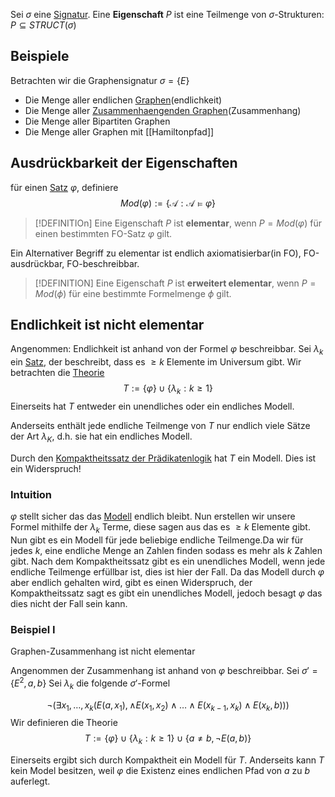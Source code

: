 Sei $\sigma$ eine [Signatur](Mathe/Signatur.md). Eine __Eigenschaft__ $P$ ist eine Teilmenge von $\sigma$-Strukturen: $P\subseteq STRUCT(\sigma)$

## Beispiele
Betrachten wir die Graphensignatur $\sigma = \lbrace E\rbrace$

- Die Menge aller endlichen [Graphen](Algorithmen%20und%20Datenstrukturen/Graph.md)(endlichkeit)
- Die Menge aller [Zusammenhaengenden Graphen](Algorithmen%20und%20Datenstrukturen/Graph.md#Zusammenhang)(Zusammenhang)
- Die Menge aller Bipartiten Graphen
- Die Menge aller Graphen mit [[Hamiltonpfad]]


## Ausdrückbarkeit der Eigenschaften

für einen [Satz](Satz.md) $\varphi$, definiere 
$$Mod(\varphi) := \lbrace \mathcal A : \mathcal A \vDash \varphi\rbrace$$


>[!DEFINITIOn]
>Eine Eigenschaft $P$ ist __elementar__, wenn $P = Mod(\varphi)$ für einen bestimmten FO-Satz $\varphi$ gilt.


Ein Alternativer Begriff zu elementar ist endlich axiomatisierbar(in FO), FO-ausdrückbar, FO-beschreibbar.

>[!DEFINITION] 
>Eine Eigenschaft $P$ ist __erweitert elementar__, wenn $P = Mod(\phi)$ für eine bestimmte Formelmenge $\phi$ gilt.

## Endlichkeit ist nicht elementar

Angenommen: Endlichkeit ist anhand von der Formel $\varphi$ beschreibbar.
Sei $\lambda_k$ ein [Satz](Satz.md), der beschreibt, dass es $\ge k$ Elemente im Universum gibt. Wir betrachten die [Theorie](Theorien%20der%20ersten%20Stufe.md)
$$T := \lbrace \varphi\rbrace \cup \lbrace \lambda_k : k \ge 1\rbrace$$
Einerseits hat $T$ entweder ein unendliches oder ein endliches Modell.

Anderseits enthält jede endliche Teilmenge von $T$ nur endlich viele Sätze der Art $\lambda_K$, d.h. sie hat ein endliches Modell.

Durch den [Kompaktheitssatz der Prädikatenlogik](Kompaktheitssatz%20der%20Prädikatenlogik.md) hat $T$ ein Modell. Dies ist ein Widerspruch!

### Intuition

$\varphi$ stellt sicher das das [Modell](Modell.md) endlich bleibt. Nun erstellen wir unsere Formel mithilfe der $\lambda_k$ Terme, diese sagen aus das es $\ge k$ Elemente gibt. Nun gibt es ein Modell für jede beliebige endliche Teilmenge.Da wir für jedes $k$, eine endliche Menge an Zahlen finden sodass es mehr als $k$ Zahlen gibt. Nach dem Kompaktheitssatz gibt es ein unendliches Modell, wenn jede endliche Teilmenge erfüllbar ist, dies ist hier der Fall. Da das Modell durch $\varphi$ aber endlich gehalten wird, gibt es einen Widerspruch, der Kompaktheitssatz sagt es gibt ein unendliches Modell, jedoch besagt $\varphi$ das dies nicht der Fall sein kann.


### Beispiel I
Graphen-Zusammenhang ist nicht elementar

Angenommen der Zusammenhang ist anhand von $\varphi$ beschreibbar.
Sei $\sigma' = \lbrace E^2, a, b\rbrace$
Sei $\lambda_k$ die folgende $\sigma'$-Formel

$$\neg (\exists x_1, \dots, x_k(E(a, x_1), \land E(x_1, x_2) \land \dots \land E(x_{k-1}, x_k) \land E(x_k, b)))$$
Wir definieren die Theorie
$$T := \lbrace \varphi \rbrace \cup \lbrace \lambda_k : k \ge 1\rbrace \cup \lbrace a \not = b, \neg E(a, b)\rbrace$$

Einerseits ergibt sich durch Kompaktheit ein Modell für $T$.
Anderseits kann $T$ kein Model besitzen, weil $\varphi$ die Existenz eines endlichen Pfad von $a$ zu $b$ auferlegt.